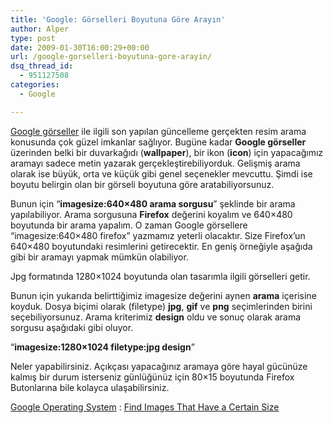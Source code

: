 ```yaml
---
title: 'Google: Görselleri Boyutuna Göre Arayın'
author: Alper
type: post
date: 2009-01-30T16:00:29+00:00
url: /google-gorselleri-boyutuna-gore-arayin/
dsq_thread_id:
  - 951127508
categories:
  - Google

---
```

[Google görseller][1] ile ilgili son yapılan güncelleme gerçekten resim arama konusunda çok güzel imkanlar sağlıyor. Bugüne kadar **Google görseller** üzerinden belki bir duvarkağıdı (**wallpaper**), bir ikon (**icon**) için yapacağımız aramayı sadece metin yazarak gerçekleştirebiliyorduk. Gelişmiş arama olarak ise büyük, orta ve küçük gibi genel seçenekler mevcuttu. Şimdi ise boyutu belirgin olan bir görseli boyutuna göre aratabiliyorsunuz. <!--more-->

Bunun için &#8220;**imagesize:640&#215;480 arama sorgusu**&#8221; şeklinde bir arama yapılabiliyor. Arama sorgusuna **Firefox** değerini koyalım ve 640&#215;480 boyutunda bir arama yapalım. O zaman Google görsellere &#8220;imagesize:640&#215;480 firefox&#8221; yazmamız yeterli olacaktır. Size Firefox&#8217;un 640&#215;480 boyutundaki resimlerini getirecektir. En geniş örneğiyle aşağıda gibi bir aramayı yapmak mümkün olabiliyor. 

Jpg formatında 1280&#215;1024 boyutunda olan tasarımla ilgili görselleri getir. 

Bunun için yukarıda belirttiğimiz imagesize değerini aynen **arama** içerisine koyduk. Dosya biçimi olarak (filetype) **jpg**, **gif** ve **png** seçimlerinden birini seçebiliyorsunuz. Arama kriterimiz **design** oldu ve sonuç olarak arama sorgusu aşağıdaki gibi oluyor. 

&#8220;**imagesize:1280&#215;1024 filetype:jpg design**&#8221; 

Neler yapabilirsiniz. Açıkçası yapacağınız aramaya göre hayal gücünüze kalmış bir durum isterseniz günlüğünüz için 80&#215;15 boyutunda Firefox Butonlarına bile kolayca ulaşabilirsiniz. 

[Google Operating System][2] : [Find Images That Have a Certain Size][3]

 [1]: http://images.google.com/
 [2]: http://googlesystem.blogspot.com/
 [3]: http://googlesystem.blogspot.com/2009/01/find-images-that-have-certain-size.html